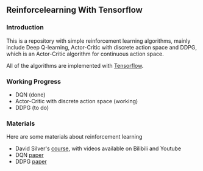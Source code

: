 ## Reinforcelearning With Tensorflow

### Introduction
This is a repository with simple reinforcement learning algorithms, mainly
include Deep Q-learning, Actor-Critic with discrete action space and DDPG, which is
an Actor-Critic algorithm for continuous action space.

All of the algorithms are implemented with [Tensorflow](https://www.tensorflow.org/).

### Working Progress

- DQN (done)
- Actor-Critic with discrete action space (working)
- DDPG (to do)

### Materials

Here are some materials about reinforcement learning
- David Silver's [course](http://www0.cs.ucl.ac.uk/staff/d.silver/web/Teaching.html), 
with videos available on Bilibili and Youtube
- DQN [paper](https://arxiv.org/abs/1312.5602)
- DDPG [paper](https://arxiv.org/abs/1509.02971)
